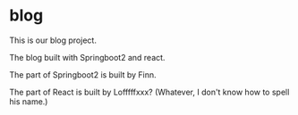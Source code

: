 # blog
This is our blog project.



The blog built with Springboot2 and react.



The part of Springboot2 is built by Finn.

The part of React is built by Lofffffxxx?  (Whatever, I don't know how to spell his name.)
